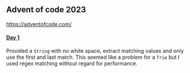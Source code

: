 ## Advent of code 2023
https://adventofcode.com/

#### [Day 1](https://github.com/ericbalawejder/advent-of-code/tree/main/src/main/java/aoc/year2023/day1)
Provided a `String` with no white space, extract matching values and only use the first and last match. This
seemed like a problem for a `Trie` but I used regex matching without regard for performance.
